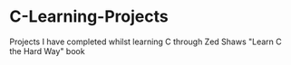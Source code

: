 # C-Learning-Projects
Projects I have completed whilst learning C through Zed Shaws "Learn C the Hard Way" book
